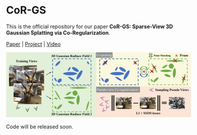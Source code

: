# CoR-GS
This is the official repository for our paper **CoR-GS: Sparse-View 3D Gaussian Splatting via Co-Regularization**.

[Paper](https://arxiv.org/pdf/2405.12110) | [Project](https://jiaw-z.github.io/CoR-GS/) | [Video](https://youtu.be/O83v9Wrn3c4)

![method](assets/method.png)

Code will be released soon.
